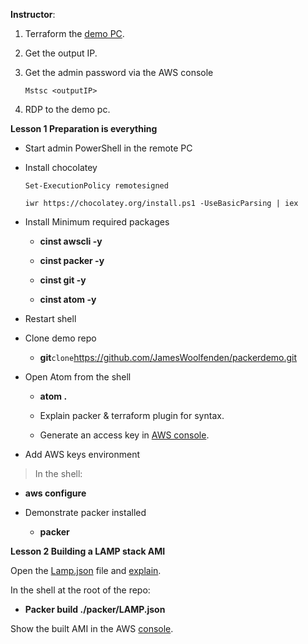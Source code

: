 **Instructor**:

1.  Terraform the [demo PC](demo-pc).

2.  Get the output IP.

3.  Get the admin password via the AWS console

    ```Mstsc <outputIP>```

4.  RDP to the demo pc.

**Lesson 1 Preparation is everything**

-   Start admin PowerShell in the remote PC

-   Install chocolatey

    ```Set-ExecutionPolicy remotesigned```

    ```iwr https://chocolatey.org/install.ps1 -UseBasicParsing | iex```

-   Install Minimum required packages

    -   **cinst awscli -y**

    -   **cinst packer -y**

    -   **cinst git -y**

    -   **cinst atom -y**

-   Restart shell

-   Clone demo repo

    -   **git**` clone `<https://github.com/JamesWoolfenden/packerdemo.git>

<!-- -->

-   Open Atom from the shell

    -   **atom .**

    -   Explain packer & terraform plugin for syntax.

    -   Generate an access key in [AWS console](http://console.aws.amazon.com).

<!-- -->

-   Add AWS keys environment

> In the shell:

-   **aws configure**

<!-- -->

-   Demonstrate packer installed

    -   **packer**

**Lesson 2 Building a LAMP stack AMI**

Open the [Lamp.json](packer/LAMP.json) file and [explain](Packer.md).

In the shell at the root of the repo:

-   **Packer build ./packer/LAMP.json**

Show the built AMI in the AWS [console](https://console.aws.amazon.com/console/home).
